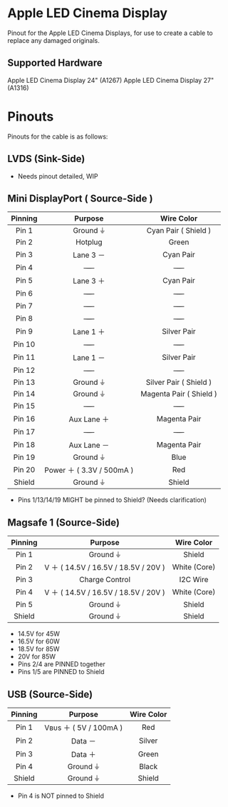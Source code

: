 # Apple LED Cinema Display
Pinout for the Apple LED Cinema Displays, for use to create a cable to replace any damaged originals.

## Supported Hardware
Apple LED Cinema Display 24" (A1267)
Apple LED Cinema Display 27" (A1316)

# Pinouts
Pinouts for the cable is as follows:

## LVDS (Sink-Side)
* Needs pinout detailed, WIP

## Mini DisplayPort ( Source-Side )
Pinning | Purpose | Wire Color
:-: | :-: | :-:
Pin 1 | Ground ⏚ | Cyan Pair ( Shield )
Pin 2 | Hotplug | Green
Pin 3 | Lane 3 － | Cyan Pair
Pin 4 | ̶ ̶ ̶ ̶ | ̶ ̶ ̶ ̶ 
Pin 5 | Lane 3 ＋ | Cyan Pair
Pin 6 | ̶ ̶ ̶ ̶ | ̶ ̶ ̶ ̶ 
Pin 7 | ̶ ̶ ̶ ̶ | ̶ ̶ ̶ ̶ 
Pin 8 | ̶ ̶ ̶ ̶ | ̶ ̶ ̶ ̶ 
Pin 9 | Lane 1 ＋ | Silver Pair
Pin 10 | ̶ ̶ ̶ ̶ | ̶ ̶ ̶ ̶ 
Pin 11 | Lane 1 － | Silver Pair
Pin 12 | ̶ ̶ ̶ ̶ | ̶ ̶ ̶ ̶ 
Pin 13 | Ground ⏚ | Silver Pair ( Shield )
Pin 14 | Ground ⏚ | Magenta Pair ( Shield )
Pin 15 | ̶ ̶ ̶ ̶ | ̶ ̶ ̶ ̶ 
Pin 16 | Aux Lane ＋ | Magenta Pair
Pin 17 | ̶ ̶ ̶ ̶ | ̶ ̶ ̶ ̶ 
Pin 18 | Aux Lane － | Magenta Pair
Pin 19 | Ground ⏚ | Blue
Pin 20 | Power ＋ ( 3.3V / 500mA ) | Red
Shield | Ground ⏚ | Shield

  * Pins 1/13/14/19 MIGHT be pinned to Shield? (Needs clarification)

## Magsafe 1 (Source-Side)
Pinning | Purpose | Wire Color
:-: | :-: | :-:
Pin 1 | Ground ⏚ | Shield
Pin 2 | V ＋ ( 14.5V / 16.5V / 18.5V / 20V ) | White (Core)
Pin 3 | Charge Control | I2C Wire
Pin 4 | V ＋ ( 14.5V / 16.5V / 18.5V / 20V ) | White (Core)
Pin 5 | Ground ⏚ | Shield
Shield | Ground ⏚ | Shield

  * 14.5V for 45W
  * 16.5V for 60W
  * 18.5V for 85W
  * 20V for 85W
  * Pins 2/4 are PINNED together
  * Pins 1/5 are PINNED to Shield

## USB (Source-Side)
Pinning | Purpose | Wire Color
:-: | :-: | :-:
Pin 1 | Vʙᴜs ＋ ( 5V / 100mA ) | Red
Pin 2 | Data － | Silver
Pin 3 | Data ＋ | Green
Pin 4 | Ground ⏚ | Black
Shield | Ground ⏚ | Shield

  * Pin 4 is NOT pinned to Shield
